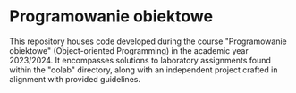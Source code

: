 # Programowanie obiektowe

This repository houses code developed during the course "Programowanie obiektowe" (Object-oriented Programming) in the academic year 2023/2024. It encompasses solutions to laboratory assignments found within the "oolab" directory, along with an independent project crafted in alignment with provided guidelines.
